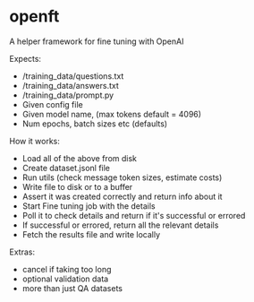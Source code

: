 # openft
A helper framework for fine tuning with OpenAI

Expects:
- /training_data/questions.txt
- /training_data/answers.txt
- /training_data/prompt.py
- Given config file
- Given model name, (max tokens default = 4096)
- Num epochs, batch sizes etc (defaults)

How it works:
- Load all of the above from disk
- Create dataset.jsonl file
- Run utils (check message token sizes, estimate costs)
- Write file to disk or to a buffer
- Assert it was created correctly and return info about it
- Start Fine tuning job with the details
- Poll it to check details and return if it's successful or errored
- If successful or errored, return all the relevant details
- Fetch the results file and write locally

Extras:
- cancel if taking too long
- optional validation data
- more than just QA datasets